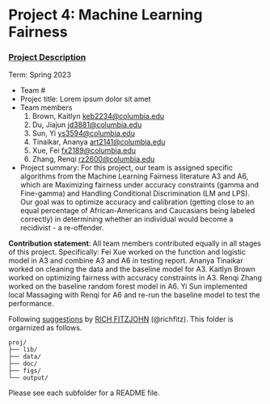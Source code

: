 # Project 4: Machine Learning Fairness

### [Project Description](doc/project4_desc.md)

Term: Spring 2023

+ Team #
+ Projec title: Lorem ipsum dolor sit amet
+ Team members
	1. Brown, Kaitlyn keb2234@columbia.edu
	2. Du, Jiajun jd3881@columbia.edu
	3. Sun, Yi ys3594@columbia.edu
	4. Tinaikar, Ananya art2141@columbia.edu
	5. Xue, Fei fx2189@columbia.edu
	6. Zhang, Renqi rz2600@columbia.edu
+ Project summary: For this project, our team is assigned specific algorithms from the Machine Learning Fairness literature A3 and A6, which are Maximizing fairness under accuracy constraints (gamma and Fine-gamma) and Handling Conditional Discrimination (LM and LPS). Our goal was to optimize accuracy and calibration (getting close to an equal percentage of African-Americans and Caucasians being labeled correctly) in determining whether an individual would become a recidivist - a re-offender. 
	

**Contribution statement**: All team members contributed equally in all stages of this project. Specifically: 
Fei Xue worked on the function and logistic model in A3 and combine A3 and A6 in testing report.
Ananya Tinaikar worked on cleaning the data and the baseline model for A3.
Kaitlyn Brown worked on optimizing fairness with accuracy constraints in A3.
Renqi Zhang worked on the baseline random forest model in A6.
Yi Sun implemented local Massaging with Renqi for A6 and re-run the baseline model to test the performance. 




Following [suggestions](http://nicercode.github.io/blog/2013-04-05-projects/) by [RICH FITZJOHN](http://nicercode.github.io/about/#Team) (@richfitz). This folder is orgarnized as follows.

```
proj/
├── lib/
├── data/
├── doc/
├── figs/
└── output/
```

Please see each subfolder for a README file.
